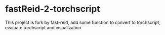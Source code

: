 # fastReid-2-torchscript
This project is fork by fast-reid, add some function to convert to torchscript, evaluate torchscript and visualization
